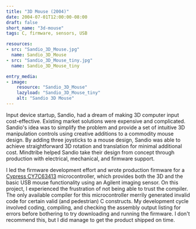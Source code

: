 ```yaml
---
title: "3D Mouse (2004)"
date: 2004-07-01T12:00:00-08:00
draft: false
short_name: "3d-mouse"
tags: C, firmware, sensors, USB

resources:
- src: "Sandio_3D_Mouse.jpg"
  name: Sandio_3D_Mouse
- src: "Sandio_3D_Mouse_tiny.jpg"
  name: Sandio_3D_Mouse_tiny

entry_media:
- image:
    resource: "Sandio_3D_Mouse"
    lazyload: "Sandio_3D_Mouse_tiny"
    alt: "Sandio 3D Mouse"
---
```

Input device startup, Sandio, had a dream of making 3D computer input cost-effective. Existing market solutions were expensive and complicated. Sandio's idea was to simplify the problem and provide a set of intuitive 3D manipulation controls using creative additions to a commodity mouse design. By adding three joysticks to a mouse design, Sandio was able to achieve straightforward 3D rotation and translation for minimal additional cost. Mindtribe helped Sandio take their design from concept through production with electrical, mechanical, and firmware support.

I led the firmware development effort and wrote production firmware for a [Cypress CY7C63413](http://www.cypress.com/part/cy7c63413c-pvxc) microcontroller, which provides both the 3D and the basic USB mouse functionality using an Agilent imaging sensor. On this project, I experienced the frustration of not being able to trust the compiler. The only available compiler for this microcontroller merrily generated invalid code for certain valid (and pedestrian) C constructs. My development cycle involved coding, compiling, and checking the assembly output listing for errors before bothering to try downloading and running the firmware. I don't recommend this, but I did manage to get the product shipped on time.
